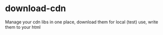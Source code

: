# download-cdn
Manage your cdn libs in one place, download them for local (test) use, write them to your html
